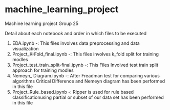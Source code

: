 # machine_learning_project
Machine learning project Group 25

Detail about each notebook  and order in which files to be executed 

1.	EDA.ipynb -: This files involves  data preprocessing and data visualization
2.	Project_K-Fold_final.ipynb -: This files involves k_fold split for training modles
3.	Project_test_train_split-final.ipynb -: This Files Involved test train split approach for training modles 
4.	Nemeyn_ Diagram.ipynb -: After Freadman test for comparing various algorithms Critical Difference and Nemeyn diagram has been performed in this file
5.	Project_Rule_based.ipynb -: Ripper is used for rule based classificationusing partial or subset of our data set has been performed in this file 
